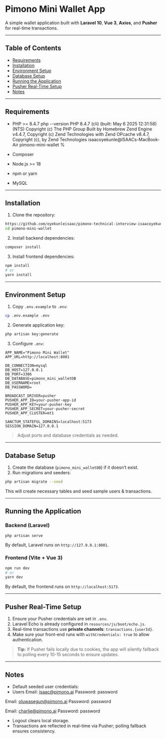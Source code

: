 # Pimono Mini Wallet App

A simple wallet application built with **Laravel 10**, **Vue 3**, **Axios**, and **Pusher** for real-time transactions.

---

## Table of Contents

* [Requirements](#requirements)
* [Installation](#installation)
* [Environment Setup](#environment-setup)
* [Database Setup](#database-setup)
* [Running the Application](#running-the-application)
* [Pusher Real-Time Setup](#pusher-real-time-setup)
* [Notes](#notes)

---

## Requirements

* PHP >= 8.4.7
php --version
PHP 8.4.7 (cli) (built: May  6 2025 12:31:58) (NTS)
Copyright (c) The PHP Group
Built by Homebrew
Zend Engine v4.4.7, Copyright (c) Zend Technologies
    with Zend OPcache v8.4.7, Copyright (c), by Zend Technologies
isaacoyekunle@ISAACs-MacBook-Air pimono-mini-wallet % 

* Composer
* Node.js >= 18
* npm or yarn
* MySQL

---

## Installation

1. Clone the repository:

```bash
https://github.com/oyekunleisaac/pimono-technical-interview-isaacoyekunle.git
cd pimono-mini-wallet
```

2. Install backend dependencies:

```bash
composer install
```

3. Install frontend dependencies:

```bash
npm install
# or
yarn install
```

---

## Environment Setup

1. Copy `.env.example` to `.env`:

```bash
cp .env.example .env
```

2. Generate application key:

```bash
php artisan key:generate
```

3. Configure `.env`:

```env
APP_NAME="Pimono Mini Wallet"
APP_URL=http://localhost:8001

DB_CONNECTION=mysql
DB_HOST=127.0.0.1
DB_PORT=3306
DB_DATABASE=pimono_mini_walletDB
DB_USERNAME=root
DB_PASSWORD=

BROADCAST_DRIVER=pusher
PUSHER_APP_ID=your-pusher-app-id
PUSHER_APP_KEY=your-pusher-key
PUSHER_APP_SECRET=your-pusher-secret
PUSHER_APP_CLUSTER=mt1

SANCTUM_STATEFUL_DOMAINS=localhost:5173
SESSION_DOMAIN=127.0.0.1
```

> Adjust ports and database credentials as needed.

---

## Database Setup

1. Create the database (`pimono_mini_walletDB`) if it doesn’t exist.
2. Run migrations and seeders:

```bash
php artisan migrate --seed
```

This will create necessary tables and seed sample users & transactions.

---

## Running the Application

### Backend (Laravel)

```bash
php artisan serve
```

By default, Laravel runs on `http://127.0.0.1:8001`.

### Frontend (Vite + Vue 3)

```bash
npm run dev
# or
yarn dev
```

By default, the frontend runs on `http://localhost:5173`.

---

## Pusher Real-Time Setup

1. Ensure your Pusher credentials are set in `.env`.
2. Laravel Echo is already configured in `resources/js/boot/echo.js`.
3. Real-time transactions use **private channels**: `transactions.{userId}`.
4. Make sure your front-end runs with `withCredentials: true` to allow authentication.

> **Tip:** If Pusher fails locally due to cookies, the app will silently fallback to polling every 10-15 seconds to ensure updates.

---

## Notes

* Default seeded user credentials:
* Users
Email: isaac@pimono.ai
Password: password

Email: oluwasegun@pimono.ai
Password: password

Email: charlie@pimono.ai
Password: password

* Logout clears local storage.
* Transactions are reflected in real-time via Pusher; polling fallback ensures consistency.
